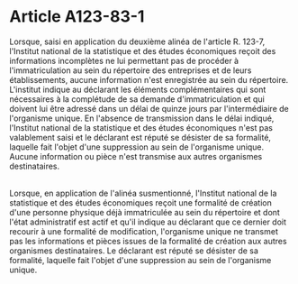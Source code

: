 # Article A123-83-1

<p>Lorsque, saisi en application du deuxième alinéa de l'article R. 123-7, l'Institut national de la statistique et des études économiques reçoit des informations incomplètes ne lui permettant pas de procéder à l'immatriculation au sein du répertoire des entreprises et de leurs établissements, aucune information n'est enregistrée au sein du répertoire. L'institut indique au déclarant les éléments complémentaires qui sont nécessaires à la complétude de sa demande d'immatriculation et qui doivent lui être adressé dans un délai de quinze jours par l'intermédiaire de l'organisme unique. En l'absence de transmission dans le délai indiqué, l'Institut national de la statistique et des études économiques n'est pas valablement saisi et le déclarant est réputé se désister de sa formalité, laquelle fait l'objet d'une suppression au sein de l'organisme unique. Aucune information ou pièce n'est transmise aux autres organismes destinataires.<br/><br/>

Lorsque, en application de l'alinéa susmentionné, l'Institut national de la statistique et des études économiques reçoit une formalité de création d'une personne physique déjà immatriculée au sein du répertoire et dont l'état administratif est actif et qu'il indique au déclarant que ce dernier doit recourir à une formalité de modification, l'organisme unique ne transmet pas les informations et pièces issues de la formalité de création aux autres organismes destinataires. Le déclarant est réputé se désister de sa formalité, laquelle fait l'objet d'une suppression au sein de l'organisme unique.</p>